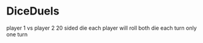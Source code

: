 # DiceDuels
player 1 vs player 2
20 sided die 
each player will roll both die each turn
only one turn 